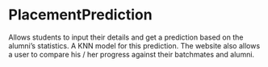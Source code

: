 # PlacementPrediction
Allows students to input their details and get a prediction based on the alumni’s statistics. A KNN model for this prediction. The website also allows a user to compare his / her progress against their batchmates and alumni.
